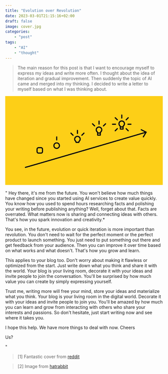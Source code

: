 ```yaml
---
title: "Evolution over Revolution"
date: 2023-03-01T21:15:16+02:00
draft: false
image: cover.jpg
categories:
    - "post"
tags:
    - "AI"
    - "thought"
---
```


>   The main reason for this post is that
>   I want to encourage myself to express my ideas and write more often.
>   I thought about the idea of iteration and gradual improvement.
>   Then suddenly the topic of AI came and merged into my thinking.
>   I decided to write a letter to myself based on what I was thinking about.

![iteration](idea-evolution.jpg)

"
Hey there, it's me from the future. 
You won't believe how much things have changed since you started using AI services to create value quickly. 
You know how you used to spend hours researching facts and polishing your writing before publishing anything? 
Well, forget about that. Facts are overrated. What matters now is sharing and connecting ideas with others. 
That's how you spark innovation and creativity.*

You see, in the future, evolution or quick iteration is more important than revolution. 
You don't need to wait for the perfect moment or the perfect product to launch something. 
You just need to put something out there and get feedback from your audience. 
Then you can improve it over time based on what works and what doesn't. 
That's how you grow and learn.

This applies to your blog too. 
Don't worry about making it flawless or optimized from the start. 
Just write down what you think and share it with the world. 
Your blog is your living room, decorate it with your ideas and invite people to join the conversation. 
You'll be surprised by how much value you can create by simply expressing yourself.

Trust me, writing more will free your mind, store your ideas and materialize what you think. 
Your blog is your living room in the digital world. 
Decorate it with your ideas and invite people to join you. 
You'll be amazed by how much you can learn and grow from interacting with others who share your interests and passions. 
So don't hesitate, just start writing now and see where it takes you.

I hope this help. We have more things to deal with now.
Cheers

Us?

"

> [1] Fantastic cover from [reddit](https://www.reddit.com/r/deepdream/comments/x1v08o/evolution_of_man_so_you_think_you_can_dance/)

> [2] Image from [hatrabbit](https://hatrabbits.com/en/the-evolution-of-ideas-1/)